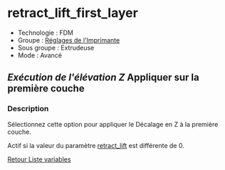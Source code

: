 # retract_lift_first_layer

* Technologie : FDM
* Groupe : [Réglages de l'Imprimante](../printer_settings/printer_settings.md)
* Sous groupe : Extrudeuse
* Mode : Avancé

## *Exécution de l'élévation Z* Appliquer sur la première couche

### Description

Sélectionnez cette option pour appliquer le Décalage en Z à la première couche.

Actif si la valeur du paramètre [retract_lift](retract_lift.md) est différente de 0.

[Retour Liste variables](variable_list.md)